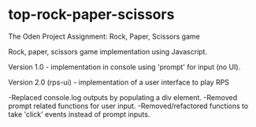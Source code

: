 # top-rock-paper-scissors
The Oden Project Assignment: Rock, Paper, Scissors game

Rock, paper, scissors game implementation using Javascript.

Version 1.0 - implementation in console using 'prompt' for input (no UI).

Version 2.0 (rps-ui) - implementation of a user interface to play RPS

-Replaced console.log outputs by populating a div element.
-Removed prompt related functions for user input.
-Removed/refactored functions to take 'click' events instead of prompt inputs.